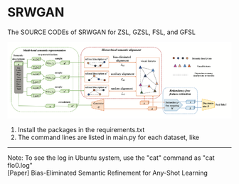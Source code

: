# SRWGAN
The SOURCE CODEs of SRWGAN for ZSL, GZSL, FSL, and GFSL

![The Structure of SRWGAN](https://github.com/LiangjunFeng/SRWGAN/blob/main/SRWGAN.png)

1. Install the packages in the requirements.txt
2. The command lines are listed in main.py for each dataset, like

---------- 
Note: To see the log in Ubuntu system, use the "cat" command as "cat flo0.log"   
[Paper] Bias-Eliminated Semantic Refinement for Any-Shot Learning   
